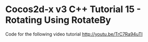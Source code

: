 Cocos2d-x v3 C++ Tutorial 15 - Rotating Using RotateBy
======================================================

Code for the following video tutorial http://youtu.be/TrC7Ra94uTI
